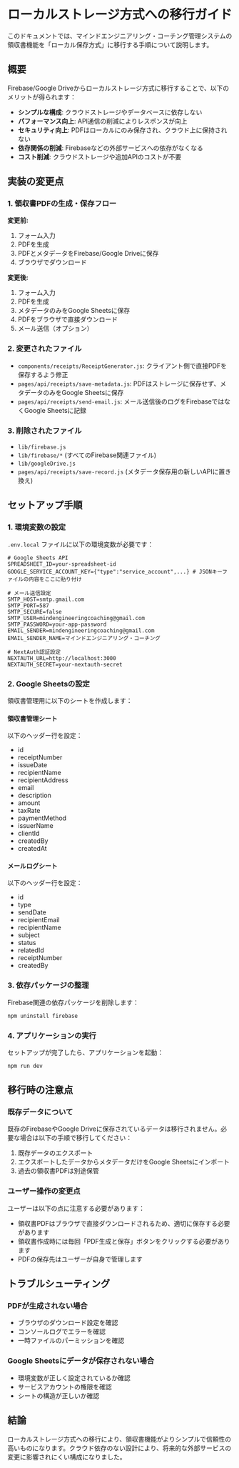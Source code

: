 # ローカルストレージ方式への移行ガイド

このドキュメントでは、マインドエンジニアリング・コーチング管理システムの領収書機能を「ローカル保存方式」に移行する手順について説明します。

## 概要

Firebase/Google Driveからローカルストレージ方式に移行することで、以下のメリットが得られます：

- **シンプルな構成**: クラウドストレージやデータベースに依存しない
- **パフォーマンス向上**: API通信の削減によりレスポンスが向上
- **セキュリティ向上**: PDFはローカルにのみ保存され、クラウド上に保持されない
- **依存関係の削減**: Firebaseなどの外部サービスへの依存がなくなる
- **コスト削減**: クラウドストレージや追加APIのコストが不要

## 実装の変更点

### 1. 領収書PDFの生成・保存フロー

**変更前:**
1. フォーム入力
2. PDFを生成
3. PDFとメタデータをFirebase/Google Driveに保存
4. ブラウザでダウンロード

**変更後:**
1. フォーム入力
2. PDFを生成
3. メタデータのみをGoogle Sheetsに保存
4. PDFをブラウザで直接ダウンロード
5. メール送信（オプション）

### 2. 変更されたファイル

- `components/receipts/ReceiptGenerator.js`: クライアント側で直接PDFを保存するよう修正
- `pages/api/receipts/save-metadata.js`: PDFはストレージに保存せず、メタデータのみをGoogle Sheetsに保存
- `pages/api/receipts/send-email.js`: メール送信後のログをFirebaseではなくGoogle Sheetsに記録

### 3. 削除されたファイル

- `lib/firebase.js`
- `lib/firebase/*` (すべてのFirebase関連ファイル)
- `lib/googleDrive.js`
- `pages/api/receipts/save-record.js` (メタデータ保存用の新しいAPIに置き換え)

## セットアップ手順

### 1. 環境変数の設定

`.env.local` ファイルに以下の環境変数が必要です：

```
# Google Sheets API
SPREADSHEET_ID=your-spreadsheet-id
GOOGLE_SERVICE_ACCOUNT_KEY={"type":"service_account",...} # JSONキーファイルの内容をここに貼り付け

# メール送信設定
SMTP_HOST=smtp.gmail.com
SMTP_PORT=587
SMTP_SECURE=false
SMTP_USER=mindengineeringcoaching@gmail.com
SMTP_PASSWORD=your-app-password
EMAIL_SENDER=mindengineeringcoaching@gmail.com
EMAIL_SENDER_NAME=マインドエンジニアリング・コーチング

# NextAuth認証設定
NEXTAUTH_URL=http://localhost:3000
NEXTAUTH_SECRET=your-nextauth-secret
```

### 2. Google Sheetsの設定

領収書管理用に以下のシートを作成します：

#### 領収書管理シート
以下のヘッダー行を設定：
- id
- receiptNumber
- issueDate
- recipientName
- recipientAddress
- email
- description
- amount
- taxRate
- paymentMethod
- issuerName
- clientId
- createdBy
- createdAt

#### メールログシート
以下のヘッダー行を設定：
- id
- type
- sendDate
- recipientEmail
- recipientName
- subject
- status
- relatedId
- receiptNumber
- createdBy

### 3. 依存パッケージの整理

Firebase関連の依存パッケージを削除します：

```bash
npm uninstall firebase
```

### 4. アプリケーションの実行

セットアップが完了したら、アプリケーションを起動：

```bash
npm run dev
```

## 移行時の注意点

### 既存データについて

既存のFirebaseやGoogle Driveに保存されているデータは移行されません。必要な場合は以下の手順で移行してください：

1. 既存データのエクスポート
2. エクスポートしたデータからメタデータだけをGoogle Sheetsにインポート
3. 過去の領収書PDFは別途保管

### ユーザー操作の変更点

ユーザーは以下の点に注意する必要があります：

- 領収書PDFはブラウザで直接ダウンロードされるため、適切に保存する必要があります
- 領収書作成時には毎回「PDF生成と保存」ボタンをクリックする必要があります
- PDFの保存先はユーザーが自身で管理します

## トラブルシューティング

### PDFが生成されない場合

- ブラウザのダウンロード設定を確認
- コンソールログでエラーを確認
- 一時ファイルのパーミッションを確認

### Google Sheetsにデータが保存されない場合

- 環境変数が正しく設定されているか確認
- サービスアカウントの権限を確認
- シートの構造が正しいか確認

## 結論

ローカルストレージ方式への移行により、領収書機能がよりシンプルで信頼性の高いものになります。クラウド依存のない設計により、将来的な外部サービスの変更に影響されにくい構成になりました。

